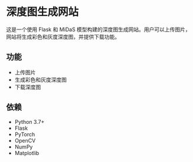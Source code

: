 # 深度图生成网站

这是一个使用 Flask 和 MiDaS 模型构建的深度图生成网站。用户可以上传图片，网站将生成彩色和灰度深度图，并提供下载功能。

## 功能

- 上传图片
- 生成彩色和灰度深度图
- 下载深度图

## 依赖

- Python 3.7+
- Flask
- PyTorch
- OpenCV
- NumPy
- Matplotlib